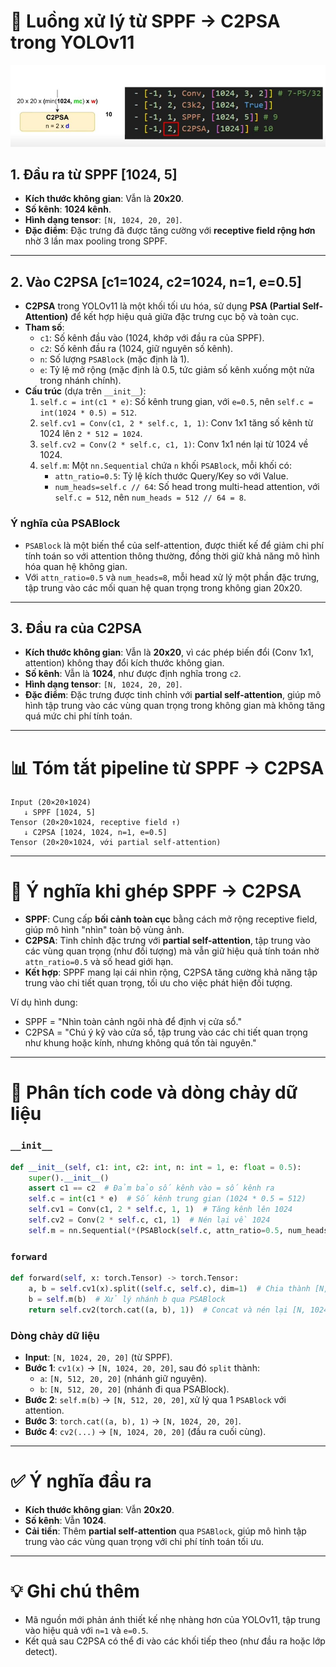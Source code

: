 
# 🔄 Luồng xử lý từ SPPF → C2PSA trong YOLOv11

![](../imgs/C2PSA.jpg)

## 1. Đầu ra từ **SPPF [1024, 5]**
- **Kích thước không gian**: Vẫn là **20x20**.
- **Số kênh**: **1024 kênh**.
- **Hình dạng tensor**: `[N, 1024, 20, 20]`.
- **Đặc điểm**: Đặc trưng đã được tăng cường với **receptive field rộng hơn** nhờ 3 lần max pooling trong SPPF.

---

## 2. Vào **C2PSA [c1=1024, c2=1024, n=1, e=0.5]**
- **C2PSA** trong YOLOv11 là một khối tối ưu hóa, sử dụng **PSA (Partial Self-Attention)** để kết hợp hiệu quả giữa đặc trưng cục bộ và toàn cục.
- **Tham số**:
  - `c1`: Số kênh đầu vào (1024, khớp với đầu ra của SPPF).
  - `c2`: Số kênh đầu ra (1024, giữ nguyên số kênh).
  - `n`: Số lượng `PSABlock` (mặc định là 1).
  - `e`: Tỷ lệ mở rộng (mặc định là 0.5, tức giảm số kênh xuống một nửa trong nhánh chính).
- **Cấu trúc** (dựa trên `__init__`):
  1. `self.c = int(c1 * e)`: Số kênh trung gian, với `e=0.5`, nên `self.c = int(1024 * 0.5) = 512`.
  2. `self.cv1 = Conv(c1, 2 * self.c, 1, 1)`: Conv 1x1 tăng số kênh từ 1024 lên `2 * 512 = 1024`.
  3. `self.cv2 = Conv(2 * self.c, c1, 1)`: Conv 1x1 nén lại từ 1024 về 1024.
  4. `self.m`: Một `nn.Sequential` chứa `n` khối `PSABlock`, mỗi khối có:
     - `attn_ratio=0.5`: Tỷ lệ kích thước Query/Key so với Value.
     - `num_heads=self.c // 64`: Số head trong multi-head attention, với `self.c = 512`, nên `num_heads = 512 // 64 = 8`.

### Ý nghĩa của PSABlock
- `PSABlock` là một biến thể của self-attention, được thiết kế để giảm chi phí tính toán so với attention thông thường, đồng thời giữ khả năng mô hình hóa quan hệ không gian.
- Với `attn_ratio=0.5` và `num_heads=8`, mỗi head xử lý một phần đặc trưng, tập trung vào các mối quan hệ quan trọng trong không gian 20x20.

---

## 3. Đầu ra của **C2PSA**
- **Kích thước không gian**: Vẫn là **20x20**, vì các phép biến đổi (Conv 1x1, attention) không thay đổi kích thước không gian.
- **Số kênh**: Vẫn là **1024**, như được định nghĩa trong `c2`.
- **Hình dạng tensor**: `[N, 1024, 20, 20]`.
- **Đặc điểm**: Đặc trưng được tinh chỉnh với **partial self-attention**, giúp mô hình tập trung vào các vùng quan trọng trong không gian mà không tăng quá mức chi phí tính toán.

---

# 📊 Tóm tắt pipeline từ SPPF → C2PSA
```
Input (20×20×1024)
   ↓ SPPF [1024, 5]
Tensor (20×20×1024, receptive field ↑)
   ↓ C2PSA [1024, 1024, n=1, e=0.5]
Tensor (20×20×1024, với partial self-attention)
```

---

# 🧠 Ý nghĩa khi ghép SPPF → C2PSA
- **SPPF**: Cung cấp **bối cảnh toàn cục** bằng cách mở rộng receptive field, giúp mô hình "nhìn" toàn bộ vùng ảnh.
- **C2PSA**: Tinh chỉnh đặc trưng với **partial self-attention**, tập trung vào các vùng quan trọng (như đối tượng) mà vẫn giữ hiệu quả tính toán nhờ `attn_ratio=0.5` và số head giới hạn.
- **Kết hợp**: SPPF mang lại cái nhìn rộng, C2PSA tăng cường khả năng tập trung vào chi tiết quan trọng, tối ưu cho việc phát hiện đối tượng.

Ví dụ hình dung:
- SPPF = "Nhìn toàn cảnh ngôi nhà để định vị cửa sổ."
- C2PSA = "Chú ý kỹ vào cửa sổ, tập trung vào các chi tiết quan trọng như khung hoặc kính, nhưng không quá tốn tài nguyên."

---

# 🔎 Phân tích code và dòng chảy dữ liệu

### `__init__`
```python
def __init__(self, c1: int, c2: int, n: int = 1, e: float = 0.5):
    super().__init__()
    assert c1 == c2  # Đảm bảo số kênh vào = số kênh ra
    self.c = int(c1 * e)  # Số kênh trung gian (1024 * 0.5 = 512)
    self.cv1 = Conv(c1, 2 * self.c, 1, 1)  # Tăng kênh lên 1024
    self.cv2 = Conv(2 * self.c, c1, 1)  # Nén lại về 1024
    self.m = nn.Sequential(*(PSABlock(self.c, attn_ratio=0.5, num_heads=self.c // 64) for _ in range(n)))
```

### `forward`
```python
def forward(self, x: torch.Tensor) -> torch.Tensor:
    a, b = self.cv1(x).split((self.c, self.c), dim=1)  # Chia thành [N, 512, 20, 20] và [N, 512, 20, 20]
    b = self.m(b)  # Xử lý nhánh b qua PSABlock
    return self.cv2(torch.cat((a, b), 1))  # Concat và nén lại [N, 1024, 20, 20]
```

### Dòng chảy dữ liệu
- **Input**: `[N, 1024, 20, 20]` (từ SPPF).
- **Bước 1**: `cv1(x)` → `[N, 1024, 20, 20]`, sau đó `split` thành:
  - `a`: `[N, 512, 20, 20]` (nhánh giữ nguyên).
  - `b`: `[N, 512, 20, 20]` (nhánh đi qua PSABlock).
- **Bước 2**: `self.m(b)` → `[N, 512, 20, 20]`, xử lý qua 1 `PSABlock` với attention.
- **Bước 3**: `torch.cat((a, b), 1)` → `[N, 1024, 20, 20]`.
- **Bước 4**: `cv2(...)` → `[N, 1024, 20, 20]` (đầu ra cuối cùng).

---

# ✅ Ý nghĩa đầu ra
- **Kích thước không gian**: Vẫn **20x20**.
- **Số kênh**: Vẫn **1024**.
- **Cải tiến**: Thêm **partial self-attention** qua `PSABlock`, giúp mô hình tập trung vào các vùng quan trọng với chi phí tính toán tối ưu.

---

# 💡 Ghi chú thêm
- Mã nguồn mới phản ánh thiết kế nhẹ nhàng hơn của YOLOv11, tập trung vào hiệu quả với `n=1` và `e=0.5`.
- Kết quả sau C2PSA có thể đi vào các khối tiếp theo (như đầu ra hoặc lớp detect).

